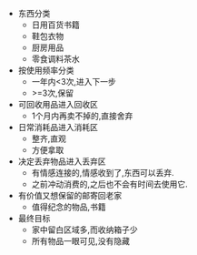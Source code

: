- 东西分类
	- 日用百货书籍
	- 鞋包衣物
	- 厨房用品
	- 零食调料茶水
- 按使用频率分类
	- 一年内<3次,进入下一步
	- \>=3次,保留
- 可回收用品进入回收区
	- 1个月内再卖不掉的,直接舍弃
- 日常消耗品进入消耗区
	- 整齐,直观
	- 方便拿取
- 决定丢弃物品进入丢弃区
	- 有情感连接的,情感收到了,东西可以丢弃.
	- 之前冲动消费的,之后也不会有时间去使用它.
- 有价值又想保留的邮寄回老家
	- 值得纪念的物品,书籍
- 最终目标
	- 家中留白区域多,而收纳箱子少
	- 所有物品一眼可见,没有隐藏